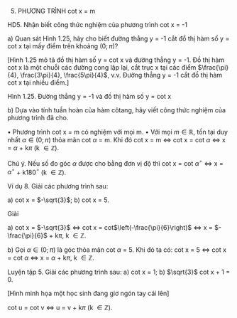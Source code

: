 5. PHƯƠNG TRÌNH cot x = m

HD5. Nhận biết công thức nghiệm của phương trình cot x = -1

a) Quan sát Hình 1.25, hãy cho biết đường thẳng y = -1 cắt đồ thị hàm số y = cot x tại mấy điểm trên khoảng $(0;\pi)$?

[Hình 1.25 mô tả đồ thị hàm số y = cot x và đường thẳng y = -1. Đồ thị hàm cot x là một chuỗi các đường cong lặp lại, cắt trục x tại các điểm $\frac{\pi}{4}, \frac{3\pi}{4}, \frac{5\pi}{4}$, v.v. Đường thẳng y = -1 cắt đồ thị hàm cot x tại nhiều điểm.]

Hình 1.25. Đường thẳng y = -1 và đồ thị hàm số y = cot x

b) Dựa vào tính tuần hoàn của hàm côtang, hãy viết công thức nghiệm của phương trình đã cho.

• Phương trình cot x = m có nghiệm với mọi m.
• Với mọi $m \in \mathbb{R}$, tồn tại duy nhất $\alpha \in (0;\pi)$ thỏa mãn cot $\alpha$ = m. Khi đó
   cot x = m $\Leftrightarrow$ cot x = cot $\alpha$ $\Leftrightarrow$ x = $\alpha$ + k$\pi$ (k $\in \mathbb{Z}$).

Chú ý. Nếu số đo góc $\alpha$ được cho bằng đơn vị độ thì
   cot x = cot $\alpha^{\circ}$ $\Leftrightarrow$ x = $\alpha^{\circ}$ + k180$^{\circ}$ (k $\in \mathbb{Z}$).

Ví dụ 8. Giải các phương trình sau:

a) cot x = $-\sqrt{3}$;     b) cot x = 5.

Giải

a) cot x = $-\sqrt{3}$ $\Leftrightarrow$ cot x = cot$\left(-\frac{\pi}{6}\right)$ $\Leftrightarrow$ x = $-\frac{\pi}{6}$ + k$\pi$, k $\in \mathbb{Z}$.

b) Gọi $\alpha \in (0;\pi)$ là góc thỏa mãn cot $\alpha$ = 5. Khi đó ta có:
   cot x = 5 $\Leftrightarrow$ cot x = cot $\alpha$ $\Leftrightarrow$ x = $\alpha$ + k$\pi$, k $\in \mathbb{Z}$.

Luyện tập 5. Giải các phương trình sau: a) cot x = 1;     b) $\sqrt{3}$ cot x + 1 = 0.

[Hình minh họa một học sinh đang giơ ngón tay cái lên]

cot u = cot v $\Leftrightarrow$ u = v + k$\pi$ (k $\in \mathbb{Z}$).